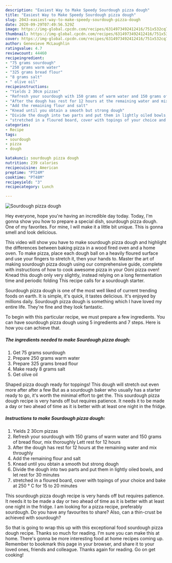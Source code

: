 ```yaml
---
description: "Easiest Way to Make Speedy Sourdough pizza dough"
title: "Easiest Way to Make Speedy Sourdough pizza dough"
slug: 2043-easiest-way-to-make-speedy-sourdough-pizza-dough
date: 2020-09-29T07:49:56.529Z
image: https://img-global.cpcdn.com/recipes/6314973492412416/751x532cq70/sourdough-pizza-dough-recipe-main-photo.jpg
thumbnail: https://img-global.cpcdn.com/recipes/6314973492412416/751x532cq70/sourdough-pizza-dough-recipe-main-photo.jpg
cover: https://img-global.cpcdn.com/recipes/6314973492412416/751x532cq70/sourdough-pizza-dough-recipe-main-photo.jpg
author: Genevieve McLaughlin
ratingvalue: 4.7
reviewcount: 44460
recipeingredient:
- "75 grams sourdough"
- "250 grams warm water"
- "325 grams bread flour"
- "8 grams salt"
- " olive oil"
recipeinstructions:
- "Yields 2 30cm pizzas"
- "Refresh your sourdough with 150 grams of warm water and 150 grams of bread flour, mix thoroughly Lett rest for 12 hours"
- "After the dough has rest for 12 hours at the remaining water and mix throughly"
- "Add the remaining flour and salt"
- "Knead until you obtain a smooth but strong dough"
- "Divide the dough into two parts and put them in lightly oiled bowls, and let rest for 30 minutes"
- "stretched in a floured board, cover with topings of your choice and bake at 250 ° C for 15 to 20 minutes"
categories:
- Recipe
tags:
- sourdough
- pizza
- dough

katakunci: sourdough pizza dough 
nutrition: 239 calories
recipecuisine: American
preptime: "PT24M"
cooktime: "PT48M"
recipeyield: "3"
recipecategory: Lunch

---
```



![Sourdough pizza dough](https://img-global.cpcdn.com/recipes/6314973492412416/751x532cq70/sourdough-pizza-dough-recipe-main-photo.jpg)

Hey everyone, hope you're having an incredible day today. Today, I'm gonna show you how to prepare a special dish, sourdough pizza dough. One of my favorites. For mine, I will make it a little bit unique. This is gonna smell and look delicious.

This video will show you have to make sourdough pizza dough and highlight the differences between baking pizza in a wood fired oven and a home oven. To make pizza, place each dough ball on a heavily floured surface and use your fingers to stretch it, then your hands to. Master the art of making sourdough pizza dough using our comprehensive guide, complete with instructions of how to cook awesome pizza in your Ooni pizza oven! Knead this dough only very slightly, instead relying on a long fermentation time and periodic folding This recipe calls for a sourdough starter.

Sourdough pizza dough is one of the most well liked of current trending foods on earth. It is simple, it's quick, it tastes delicious. It's enjoyed by millions daily. Sourdough pizza dough is something which I have loved my entire life. They're fine and they look fantastic.


To begin with this particular recipe, we must prepare a few ingredients. You can have sourdough pizza dough using 5 ingredients and 7 steps. Here is how you can achieve that.

<!--inarticleads1-->

##### The ingredients needed to make Sourdough pizza dough:

1. Get 75 grams sourdough
1. Prepare 250 grams warm water
1. Prepare 325 grams bread flour
1. Make ready 8 grams salt
1. Get  olive oil


Shaped pizza dough ready for toppings! This dough will stretch out even more after after a few But as a sourdough baker who usually has a starter ready to go, it&#39;s worth the minimal effort to get the. This sourdough pizza dough recipe is very hands off but requires patience. It needs it to be made a day or two ahead of time as it is better with at least one night in the fridge. 

<!--inarticleads2-->

##### Instructions to make Sourdough pizza dough:

1. Yields 2 30cm pizzas
1. Refresh your sourdough with 150 grams of warm water and 150 grams of bread flour, mix thoroughly Lett rest for 12 hours
1. After the dough has rest for 12 hours at the remaining water and mix throughly
1. Add the remaining flour and salt
1. Knead until you obtain a smooth but strong dough
1. Divide the dough into two parts and put them in lightly oiled bowls, and let rest for 30 minutes
1. stretched in a floured board, cover with topings of your choice and bake at 250 ° C for 15 to 20 minutes


This sourdough pizza dough recipe is very hands off but requires patience. It needs it to be made a day or two ahead of time as it is better with at least one night in the fridge. I am looking for a pizza recipe, preferably sourdough. Do you have any favourites to share? Also, can a thin-crust be achieved with sourdough? 

So that is going to wrap this up with this exceptional food sourdough pizza dough recipe. Thanks so much for reading. I'm sure you can make this at home. There's gonna be more interesting food at home recipes coming up. Remember to bookmark this page in your browser, and share it to your loved ones, friends and colleague. Thanks again for reading. Go on get cooking!
